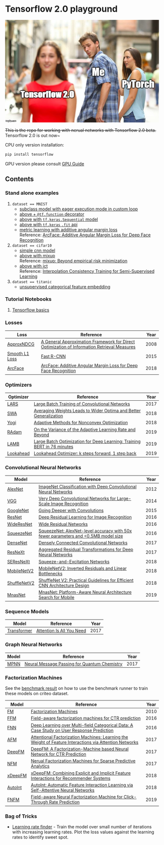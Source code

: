 # Tensorflow 2.0 playground

![image](35adva.jpg)  

~~This is the repo for working with nerual networks with Tensorflow 2.0 beta.~~
Tensorflow 2.0 is out now~  

CPU only version installation:  
```bash
pip install tensorflow
```

GPU version please consult [GPU Guide](https://www.tensorflow.org/install/gpu)

## Contents
### Stand alone examples
1. `dataset == MNIST`
    + [subclass model with eager execution mode in custom loop](mnist_mlp_eager.py)
    + [above + `@tf.function` decorator](mnist_mlp_function.py)
    + [above with `tf.keras.Sequential` model](mnist_mlp_keras_sequential.py)
    + [above with `tf.keras` `.fit` api](mnist_mlp_pure_keras.py)
    + [metric learning with additive angular margin loss](mnist_metric_learning.py)  
     Reference: [ArcFace: Additive Angular Margin Loss for Deep Face Recognition](https://arxiv.org/abs/1801.07698)
2. `dataset == cifar10`
    + [simple cnn model](cifar10_cnn.py)
    + [above with mixup](cifar10_cnn_mixup.py)   
    Reference: [mixup: Beyond empirical risk minimization](https://arxiv.org/abs/1710.09412)
    + [above with ict](cifar10_cnn_ict.py)   
    Reference: [Interpolation Consistency Training for Semi-Supervised Learning](https://arxiv.org/abs/1903.03825)
3. `dataset == titanic`
    + [unsupervised categorical feature embedding](titanic_cat_embd_ae.py)

### Tutorial Notebooks
1. [Tensorflow basics](notebooks/01_basics.ipynb)

### Losses  
| Loss | Reference | Year |
|------|-----------|------|
| [ApproxNDCG](losses/losses/ranking.py#L64) | [A General Approximation Framework for Direct Optimization of Information Retrieval Measures](https://www.microsoft.com/en-us/research/wp-content/uploads/2016/02/tr-2008-164.pdf) | 2008 |
| [Smooth L1 Loss](losses/regression.py#L4) | [Fast R-CNN](http://arxiv.org/abs/1504.08083) | 2015 |
| [ArcFace](losses/metric_learning.py#L5) | [ArcFace: Additive Angular Margin Loss for Deep Face Recognition](https://arxiv.org/abs/1801.07698) | 2018 |

### Optimizers  
| Optimizer | Reference | Year |
|-----------|-----------|------|
| [LARS](optimizers/lars.py) | [Large Batch Training of Convolutional Networks](https://arxiv.org/abs/1708.03888) | 2017 |
| [SWA](optimizers/swa.py) | [Averaging Weights Leads to Wider Optima and Better Generalization](https://arxiv.org/abs/1803.05407) | 2018 |
| [Yogi](optimizers/yogi.py) | [Adaptive Methods for Nonconvex Optimization](https://papers.nips.cc/paper/8186-adaptive-methods-for-nonconvex-optimization) | 2018 |
| [RAdam](optimizers/radam.py) | [On the Variance of the Adaptive Learning Rate and Beyond](https://arxiv.org/abs/1908.03265) | 2019 |
| [LAMB](optimizers/lamb.py) | [Large Batch Optimization for Deep Learning: Training BERT in 76 minutes](https://arxiv.org/abs/1904.00962) | 2019 |
| [Lookahead](optimizers/lookahead.py) | [Lookahead Optimizer: k steps forward, 1 step back](https://arxiv.org/abs/1907.08610) | 2019 |

### Convolutional Neural Networks
| Model | Reference | Year |
|-------|-----------|------|
| [AlexNet](convnets/alexnet.py) | [ImageNet Classification with Deep Convolutional Neural Networks](http://papers.nips.cc/paper/4824-imagenet-classification-with-deep-convolutional-neural-networks.pdf) | 2012 |
| [VGG](convnets/vgg.py) | [Very Deep Convolutional Networks for Large-Scale Image Recognition](https://arxiv.org/abs/1409.1556) | 2014 |
| [GoogleNet](convnets/googlenet.py) | [Going Deeper with Convolutions](https://arxiv.org/abs/1409.4842) | 2015 |
| [ResNet](convnets/resnet.py) | [Deep Residual Learning for Image Recognition](https://arxiv.org/abs/1512.03385) | 2016 |
| [WideResNet](convnets/resnet) | [Wide Residual Networks](https://arxiv.org/abs/1605.07146) | 2016 |
| [SqueezeNet](convnets/squeezenet.py) | [SqueezeNet: AlexNet-level accuracy with 50x fewer parameters and <0.5MB model size](https://arxiv.org/abs/1602.07360) | 2016 |
| [DenseNet](convnets/densenet.py) | [Densely Connected Convolutional Networks](https://arxiv.org/abs/1608.06993) | 2017 |
| [ResNeXt](convnets/resnet.py) | [Aggregated Residual Transformations for Deep Neural Networks](https://arxiv.org/abs/1611.05431) | 2017 |
| [SEResNeXt](convnets/resnet.py) | [Squeeze-and-Excitation Networks](https://arxiv.org/abs/1709.01507) | 2018 |
| [MobileNetV2](convnets/mobilenetv2.py) | [MobileNetV2: Inverted Residuals and Linear Bottlenecks](https://arxiv.org/abs/1801.04381) | 2018 |
| [ShuffleNetV2](convnets/shufflenetv2.py) | [ShuffleNet V2: Practical Guidelines for Efficient CNN Architecture Design](https://arxiv.org/abs/1807.11164) | 2018 |
| [MnasNet](convnets/mnasnet.py) | [MnasNet: Platform-Aware Neural Architecture Search for Mobile](https://arxiv.org/abs/1807.11626) | 2019 |

### Sequence Models
| Model | Reference | Year |
|-------|-----------|------|
| [Transformer](sequence/transformer.py) | [Attention Is All You Need](https://arxiv.org/abs/1706.03762) | 2017 |

### Graph Neural Networks
| Model | Reference | Year |
|-------|-----------|------|
| [MPNN](graph/mpnn.py) | [Neural Message Passing for Quantum Chemistry](https://arxiv.org/abs/1704.01212) | 2017 |

### Factorization Machines
See the [benchmark result](fm/benchmark.md) on how to use the benchmark runner to train these models on criteo dataset.    

| Model | Reference | Year |
|-------|-----------|------|
| [FM](fm/fm.py) | [Factorization Machines](https://ieeexplore.ieee.org/abstract/document/5694074) | 2010 |
| [FFM](fm/ffm.py) | [Field-aware factorization machines for CTR prediction](https://dl.acm.org/citation.cfm?id=2959134) | 2016 |
| [FNN](fm/fnn.py) | [Deep Learning over Multi-field Categorical Data: A Case Study on User Response Prediction](https://arxiv.org/abs/1601.02376) | 2016 |
| [AFM](fm/afm.py) | [Attentional Factorization Machines: Learning the Weight of Feature Interactions via Attention Networks](https://arxiv.org/abs/1708.04617) | 2017 |
| [DeepFM](fm/dfm.py) | [DeepFM: A Factorization-Machine based Neural Network for CTR Prediction](https://arxiv.org/abs/1703.04247) | 2017 |
| [NFM](fm/nfm.py) | [Nerual Factorization Machines for Sparse Predictive Analytics](https://arxiv.org/abs/1708.05027) | 2017 |
| [xDeepFM](fm/xdfm.py) | [xDeepFM: Combining Explicit and Implicit Feature Interactions for Recommender Systems](https://arxiv.org/abs/1803.05170) | 2018 |
| [AutoInt](fm/afi.py) | [AutoInt: Automatic Feature Interaction Learning via Self-Attentive Neural Networks](https://arxiv.org/abs/1810.11921) | 2018 |
| [FNFM](fm/fnfm.py) | [Field-aware Neural Factorization Machine for Click-Through Rate Prediction](https://arxiv.org/abs/1902.09096) | 2019 |

### Bag of Tricks
+ [Learning rate finder](optimizers/schedulers/lr_finder.py) - Train the model over small number of iterations with increasing learning rates. Plot the loss values against the learning rates to identify sweet spot.

